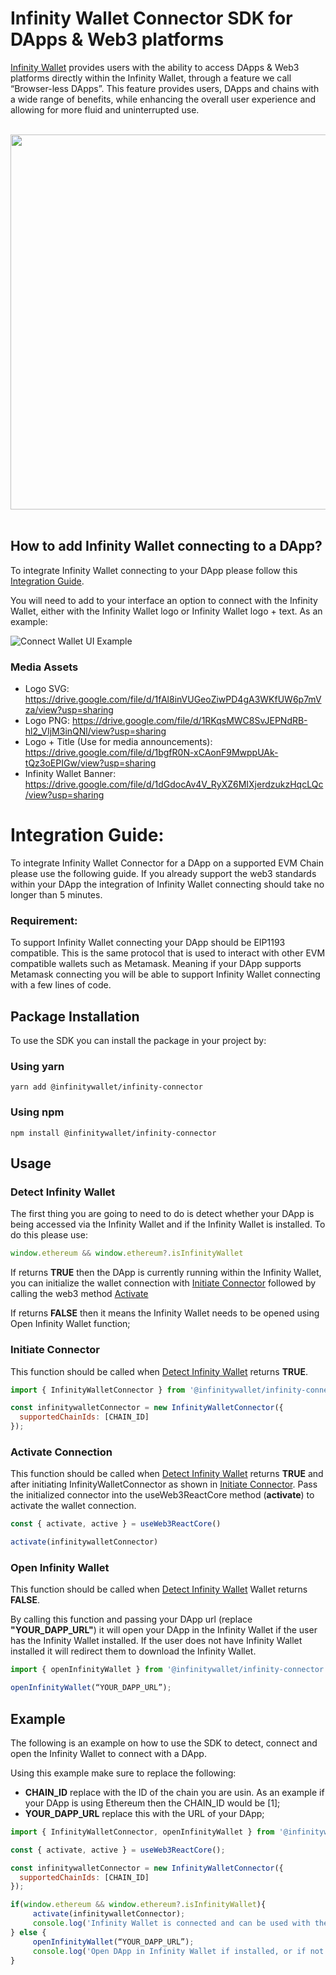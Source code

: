 # Infinity Wallet Connector SDK for DApps & Web3 platforms

[Infinity Wallet](https://infinitywallet.io/) provides users with the ability to access DApps & Web3 platforms directly within the Infinity Wallet, through a feature we call “Browser-less DApps”. This feature provides users, DApps and chains with a wide range of benefits, while enhancing the overall user experience and allowing for more fluid and uninterrupted use.

<br/>
<div align="center">
  <a href="https://www.youtube.com/watch?v=5B2zaw56dEk">
    <img src="https://i.gyazo.com/11b6a2084bb248fb440dda06172b9338.png" width="600">
  </a>
</div>
<br/>

## How to add Infinity Wallet connecting to a DApp?
To integrate Infinity Wallet connecting to your DApp please follow this [Integration Guide](./README.md#integration-guide).

You will need to add to your interface an option to connect with the Infinity Wallet, either with the Infinity Wallet logo or Infinity Wallet logo + text. As an example:

![Connect Wallet UI Example](https://i.imgur.com/hzRpUSy.png)

### Media Assets
- Logo SVG: https://drive.google.com/file/d/1fAl8inVUGeoZiwPD4gA3WKfUW6p7mVza/view?usp=sharing
- Logo PNG: https://drive.google.com/file/d/1RKqsMWC8SvJEPNdRB-hl2_VIjM3inQNl/view?usp=sharing
- Logo + Title (Use for media announcements): https://drive.google.com/file/d/1bgfR0N-xCAonF9MwppUAk-tQz3oEPIGw/view?usp=sharing
- Infinity Wallet Banner: https://drive.google.com/file/d/1dGdocAv4V_RyXZ6MIXjerdzukzHqcLQc/view?usp=sharing

# Integration Guide:
To integrate Infinity Wallet Connector for a DApp on a supported EVM Chain please use the following guide. If you already support the web3 standards within your DApp the integration of Infinity Wallet connecting should take no longer than 5 minutes.

### Requirement:
To support Infinity Wallet connecting your DApp should be EIP1193 compatible. This is the same protocol that is used to interact with other EVM compatible wallets such as Metamask. Meaning if your DApp supports Metamask connecting you will be able to support Infinity Wallet connecting with a few lines of code.

## Package Installation
To use the SDK you can install the package in your project by:

### Using yarn
```yarn add @infinitywallet/infinity-connector```

### Using npm
```npm install @infinitywallet/infinity-connector```

## Usage

### Detect Infinity Wallet
The first thing you are going to need to do is detect whether your DApp is being accessed via the Infinity Wallet and if the Infinity Wallet is installed. To do this please use:
```js
window.ethereum && window.ethereum?.isInfinityWallet
```

If returns **TRUE** then the DApp is currently running within the Infinity Wallet, you can initialize the wallet connection with [Initiate Connector](./README.md#initiate-connector) followed by calling the web3 method [Activate](./README.md#activate-connection)

If returns **FALSE** then it means the Infinity Wallet needs to be opened using Open Infinity Wallet function;

### Initiate Connector
This function should be called when [Detect Infinity Wallet](./README.md#detect-infinity-wallet) returns **TRUE**.
```js
import { InfinityWalletConnector } from '@infinitywallet/infinity-connector';

const infinitywalletConnector = new InfinityWalletConnector({
  supportedChainIds: [CHAIN_ID]
});
```

### Activate Connection
This function should be called when [Detect Infinity Wallet](./README.md#detect-infinity-wallet) returns **TRUE** and after initiating InfinityWalletConnector as shown in [Initiate Connector](./README.md#initiate-connector). Pass the initialized connector into the useWeb3ReactCore method (**activate**) to activate the wallet connection.
```js
const { activate, active } = useWeb3ReactCore()

activate(infinitywalletConnector)
```

### Open Infinity Wallet
This function should be called when [Detect Infinity Wallet](./README.md#detect-infinity-wallet) Wallet returns **FALSE**.

By calling this function and passing your DApp url (replace **"YOUR_DAPP_URL"**) it will open your DApp in the Infinity Wallet if the user has the Infinity Wallet installed. If the user does not have Infinity Wallet installed it will redirect them to download the Infinity Wallet.
```js
import { openInfinityWallet } from '@infinitywallet/infinity-connector';

openInfinityWallet(“YOUR_DAPP_URL”);
```
## Example
The following is an example on how to use the SDK to detect, connect and open the Infinity Wallet to connect with a DApp.

Using this example make sure to replace the following:

- **CHAIN_ID** replace with the ID of the chain you are usin. As an example if your DApp is using Ethereum then the CHAIN_ID would be [1];
- **YOUR_DAPP_URL** replace this with the URL of your DApp;

```js
import { InfinityWalletConnector, openInfinityWallet } from '@infinitywallet/infinity-connector';

const { activate, active } = useWeb3ReactCore();

const infinitywalletConnector = new InfinityWalletConnector({
  supportedChainIds: [CHAIN_ID]
});

if(window.ethereum && window.ethereum?.isInfinityWallet){
     activate(infinitywalletConnector);
     console.log('Infinity Wallet is connected and can be used with the DApp');
} else {
     openInfinityWallet(“YOUR_DAPP_URL”);
     console.log('Open DApp in Infinity Wallet if installed, or if not installed will redirect to download Infinity Wallet');
}
```
